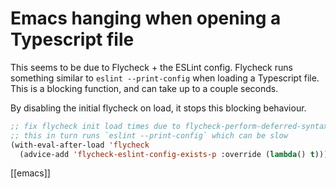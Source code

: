 # Emacs hanging when opening a Typescript file

This seems to be due to Flycheck + the ESLint config. Flycheck runs something similar to `eslint --print-config` when loading a Typescript file. This is a blocking function, and can take up to a couple seconds.

By disabling the initial flycheck on load, it stops this blocking behaviour.

```lisp
;; fix flycheck init load times due to flycheck-perform-deferred-syntax-check
;; this in turn runs `eslint --print-config` which can be slow
(with-eval-after-load 'flycheck
  (advice-add 'flycheck-eslint-config-exists-p :override (lambda() t)))
```

[[emacs]]
